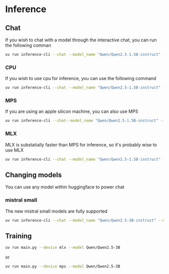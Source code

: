 # Inference




## Chat
If you wish to chat with a model through the interactive chat, you can run the following comman

```bash
uv run inference-cli --chat --model_name "Qwen/Qwen2.5-1.5B-instruct" --max_new_tokens 256 --device cpu
```

### CPU
If you wish to use cpu for inference, you can use the following command

```bash
uv run inference-cli --chat --model_name "Qwen/Qwen2.5-1.5B-instruct" --max_new_tokens 256 --device cpu
```

### MPS
If you are using an apple silicon machine, you can also use MPS

```bash
uv run inference-cli --chat--model_name "Qwen/Qwen2.5-1.5B-instruct" --max_new_tokens 256 --device mps
```

### MLX
MLX is substatially faster than MPS for inference, so it's probably wise to use MLX

```bash
uv run inference-cli --chat --model_name "Qwen/Qwen2.5-1.5B-instruct" --max_new_tokens 256 --device mps
```

## Changing models
You can use any model within huggingface to power chat

### mistral small
The new mistral small models are fully supported

```bash
uv run inference-cli --chat --model_name "Qwen/Qwen2.5-3B-instruct" --max_new_tokens 256 --device mlx
```

## Training

```bash
uv run main.py --device mlx --model Qwen/Qwen2.5-3B
```

or

```bash
uv run main.py --device mps --model Qwen/Qwen2.5-3B
```